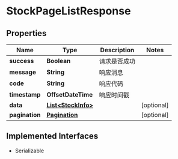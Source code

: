 

# StockPageListResponse


## Properties

| Name | Type | Description | Notes |
|------------ | ------------- | ------------- | -------------|
|**success** | **Boolean** | 请求是否成功 |  |
|**message** | **String** | 响应消息 |  |
|**code** | **String** | 响应代码 |  |
|**timestamp** | **OffsetDateTime** | 响应时间戳 |  |
|**data** | [**List&lt;StockInfo&gt;**](StockInfo.md) |  |  [optional] |
|**pagination** | [**Pagination**](Pagination.md) |  |  [optional] |


## Implemented Interfaces

* Serializable


